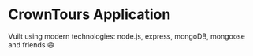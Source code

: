 # CrownTours Application

Vuilt using modern technologies: node.js, express, mongoDB, mongoose and friends 😄
